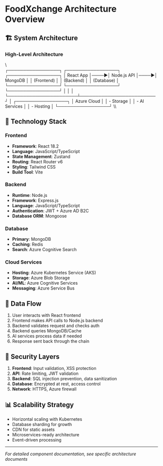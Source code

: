 # FoodXchange Architecture Overview

## 🏗️ System Architecture

### High-Level Architecture
\\\
┌─────────────────┐     ┌─────────────────┐     ┌─────────────────┐
│   React App     │────▶│   Node.js API   │────▶│    MongoDB      │
│   (Frontend)    │     │   (Backend)     │     │   (Database)    │
└─────────────────┘     └─────────────────┘     └─────────────────┘
         │                       │                         │
         └───────────────────────┴─────────────────────────┘
                             │
                    ┌─────────────────┐
                    │   Azure Cloud    │
                    │   - Storage      │
                    │   - AI Services  │
                    │   - Hosting      │
                    └─────────────────┘
\\\

## 🔧 Technology Stack

### Frontend
- **Framework**: React 18.2
- **Language**: JavaScript/TypeScript
- **State Management**: Zustand
- **Routing**: React Router v6
- **Styling**: Tailwind CSS
- **Build Tool**: Vite

### Backend
- **Runtime**: Node.js
- **Framework**: Express.js
- **Language**: JavaScript/TypeScript
- **Authentication**: JWT + Azure AD B2C
- **Database ORM**: Mongoose

### Database
- **Primary**: MongoDB
- **Caching**: Redis
- **Search**: Azure Cognitive Search

### Cloud Services
- **Hosting**: Azure Kubernetes Service (AKS)
- **Storage**: Azure Blob Storage
- **AI/ML**: Azure Cognitive Services
- **Messaging**: Azure Service Bus

## 🔄 Data Flow

1. User interacts with React frontend
2. Frontend makes API calls to Node.js backend
3. Backend validates request and checks auth
4. Backend queries MongoDB/Cache
5. AI services process data if needed
6. Response sent back through the chain

## 🔐 Security Layers

1. **Frontend**: Input validation, XSS protection
2. **API**: Rate limiting, JWT validation
3. **Backend**: SQL injection prevention, data sanitization
4. **Database**: Encrypted at rest, access control
5. **Network**: HTTPS, Azure firewall

## 📊 Scalability Strategy

- Horizontal scaling with Kubernetes
- Database sharding for growth
- CDN for static assets
- Microservices-ready architecture
- Event-driven processing

---
*For detailed component documentation, see specific architecture documents*
